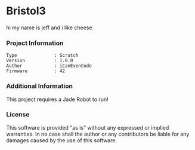 Bristol3
================

hi my name is jeff and i like cheese

### Project Information
```
Type              : Scratch
Version           : 1.0.0
Author            : iCanEvenCode
Firmware          : 42
```

### Additional Information
This project requires a Jade Robot to run!

### License
This software is provided "as is" without any expressed or implied warranties.  In no case shall the author or any contributors be liable for any damages caused by the use of this software.

